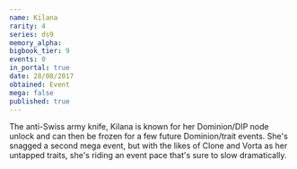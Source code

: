 ```yaml
---
name: Kilana
rarity: 4
series: ds9
memory_alpha:
bigbook_tier: 9
events: 0
in_portal: true
date: 28/08/2017
obtained: Event
mega: false
published: true
---
```


The anti-Swiss army knife, Kilana is known for her Dominion/DIP node unlock and can then be frozen for a few future Dominion/trait events. She's snagged a second mega event, but with the likes of Clone and Vorta as her untapped traits, she's riding an event pace that's sure to slow dramatically.
